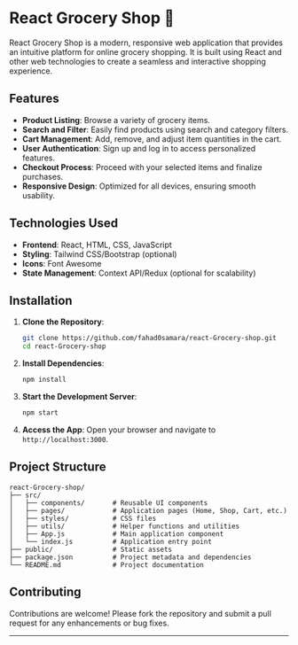 

# React Grocery Shop 🛒

React Grocery Shop is a modern, responsive web application that provides an intuitive platform for online grocery shopping. It is built using React and other web technologies to create a seamless and interactive shopping experience.

## Features

- **Product Listing**: Browse a variety of grocery items.
- **Search and Filter**: Easily find products using search and category filters.
- **Cart Management**: Add, remove, and adjust item quantities in the cart.
- **User Authentication**: Sign up and log in to access personalized features.
- **Checkout Process**: Proceed with your selected items and finalize purchases.
- **Responsive Design**: Optimized for all devices, ensuring smooth usability.

## Technologies Used

- **Frontend**: React, HTML, CSS, JavaScript
- **Styling**: Tailwind CSS/Bootstrap (optional)
- **Icons**: Font Awesome
- **State Management**: Context API/Redux (optional for scalability)

## Installation

1. **Clone the Repository**:
   ```bash
   git clone https://github.com/fahad0samara/react-Grocery-shop.git
   cd react-Grocery-shop
   ```

2. **Install Dependencies**:
   ```bash
   npm install
   ```

3. **Start the Development Server**:
   ```bash
   npm start
   ```

4. **Access the App**:
   Open your browser and navigate to `http://localhost:3000`.

## Project Structure

```
react-Grocery-shop/
├── src/
│   ├── components/       # Reusable UI components
│   ├── pages/            # Application pages (Home, Shop, Cart, etc.)
│   ├── styles/           # CSS files
│   ├── utils/            # Helper functions and utilities
│   ├── App.js            # Main application component
│   └── index.js          # Application entry point
├── public/               # Static assets
├── package.json          # Project metadata and dependencies
└── README.md             # Project documentation
```

## Contributing

Contributions are welcome! Please fork the repository and submit a pull request for any enhancements or bug fixes.

---
